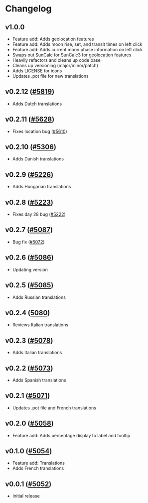# Changelog

## v1.0.0
- Feature add: Adds geolocation features
- Feature add: Adds moon rise, set, and transit times on left click
- Feature add: Adds current moon phase information on left click
- Swaps out [SunCalc](https://github.com/mourner/suncalc) for [SunCalc3](https://github.com/hypnos3/suncalc3) for geolocation features
- Heavily refactors and cleans up code base
- Cleans up versioning (major/minor/patch)
- Adds LICENSE for icons
- Updates .pot file for new translations

## v0.2.12 ([#5819](https://github.com/linuxmint/cinnamon-spices-applets/pull/5819))
- Adds Dutch translations

## v0.2.11 ([#5628](https://github.com/linuxmint/cinnamon-spices-applets/pull/5628))
- Fixes location bug ([#5610](https://github.com/linuxmint/cinnamon-spices-applets/issues/5610))

## v0.2.10 ([#5306](https://github.com/linuxmint/cinnamon-spices-applets/pull/5306))
- Adds Danish translations

## v0.2.9 ([#5226](https://github.com/linuxmint/cinnamon-spices-applets/pull/5226))
- Adds Hungarian translations

## v0.2.8 ([#5223](https://github.com/linuxmint/cinnamon-spices-applets/pull/5223))
- Fixes day 28 bug ([#5222](https://github.com/linuxmint/cinnamon-spices-applets/issues/5222))

## v0.2.7 ([#5087](https://github.com/linuxmint/cinnamon-spices-applets/issues/5087))
- Bug fix ([#5072](https://github.com/linuxmint/cinnamon-spices-applets/issues/5072))

## v0.2.6 ([#5086](https://github.com/linuxmint/cinnamon-spices-applets/pull/5086))
- Updating version

## v0.2.5 ([#5085](https://github.com/linuxmint/cinnamon-spices-applets/pull/5085))
- Adds Russian translations

## v0.2.4 ([5080](https://github.com/linuxmint/cinnamon-spices-applets/pull/5080))
- Reviews Italian translations

## v0.2.3 ([#5078](https://github.com/linuxmint/cinnamon-spices-applets/pull/5078))
- Adds Italian translations

## v0.2.2 ([#5073](https://github.com/linuxmint/cinnamon-spices-applets/pull/5073))
- Adds Spanish translations

## v0.2.1 ([#5071](https://github.com/linuxmint/cinnamon-spices-applets/pull/5071))
- Updates .pot file and French translations

## v0.2.0 ([#5058](https://github.com/linuxmint/cinnamon-spices-applets/pull/5058))
- Feature add: Adds percentage display to label and tooltip

## v0.1.0 ([#5054](https://github.com/linuxmint/cinnamon-spices-applets/pull/5054))
- Feature add: Translations
- Adds French translations

## v0.0.1 ([#5052](https://github.com/linuxmint/cinnamon-spices-applets/pull/5052))
- Initial release